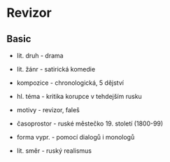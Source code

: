 # Revizor

## Basic

- lit. druh - drama
- lit. žánr - satirická komedie
- kompozice - chronologická, 5 dějství
- hl. téma - kritika korupce v tehdejším rusku
- motivy - revizor, faleš
- časoprostor - ruské městečko 19. století (1800-99)
- forma vypr. - pomocí dialogů i monologů

- lit. směr - ruský realismus